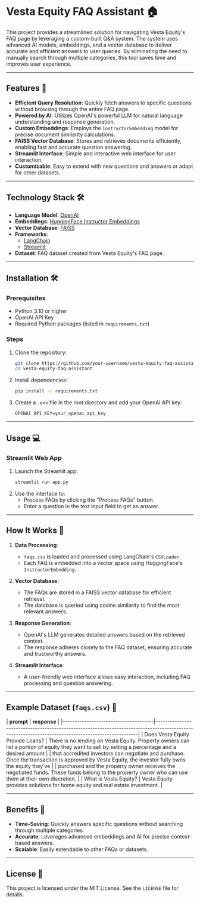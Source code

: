 # Vesta Equity FAQ Assistant 🏠

This project provides a streamlined solution for navigating Vesta Equity's FAQ page by leveraging a custom-built Q&A system. The system uses advanced AI models, embeddings, and a vector database to deliver accurate and efficient answers to user queries. By eliminating the need to manually search through multiple categories, this tool saves time and improves user experience.

---

## Features 🚀

- **Efficient Query Resolution**: Quickly fetch answers to specific questions without browsing through the entire FAQ page.
- **Powered by AI**: Utilizes OpenAI's powerful LLM for natural language understanding and response generation.
- **Custom Embeddings**: Employs the `InstructorEmbedding` model for precise document similarity calculations.
- **FAISS Vector Database**: Stores and retrieves documents efficiently, enabling fast and accurate question answering.
- **Streamlit Interface**: Simple and interactive web interface for user interaction.
- **Customizable**: Easy to extend with new questions and answers or adapt for other datasets.

---

## Technology Stack 🛠️

- **Language Model**: [OpenAI](https://openai.com/)
- **Embeddings**: [HuggingFace Instructor Embeddings](https://huggingface.co/hkunlp/instructor-base)
- **Vector Database**: [FAISS](https://faiss.ai/)
- **Frameworks**:
  - [LangChain](https://www.langchain.com/)
  - [Streamlit](https://streamlit.io/)
- **Dataset**: FAQ dataset created from Vesta Equity's FAQ page.

---

## Installation 🛠️

### Prerequisites
- Python 3.10 or higher
- OpenAI API Key
- Required Python packages (listed in `requirements.txt`)

### Steps
1. Clone the repository:
   ```bash
   git clone https://github.com/your-username/vesta-equity-faq-assistant.git
   cd vesta-equity-faq-assistant
   ```

2. Install dependencies:
   ```bash
   pip install -r requirements.txt
   ```

3. Create a `.env` file in the root directory and add your OpenAI API key:
   ```
   OPENAI_API_KEY=your_openai_api_key
   ```
---

## Usage 💻

### Streamlit Web App
1. Launch the Streamlit app:
   ```bash
   streamlit run app.py
   ```
2. Use the interface to:
   - Process FAQs by clicking the "Process FAQs" button.
   - Enter a question in the text input field to get an answer.

---

## How It Works 🧠

1. **Data Processing**:
   - `faqs.csv` is loaded and processed using LangChain's `CSVLoader`.
   - Each FAQ is embedded into a vector space using HuggingFace's `InstructorEmbedding`.

2. **Vector Database**:
   - The FAQs are stored in a FAISS vector database for efficient retrieval.
   - The database is queried using cosine similarity to find the most relevant answers.

3. **Response Generation**:
   - OpenAI's LLM generates detailed answers based on the retrieved context.
   - The response adheres closely to the FAQ dataset, ensuring accurate and trustworthy answers.

4. **Streamlit Interface**:
   - A user-friendly web interface allows easy interaction, including FAQ processing and question answering.

---

## Example Dataset (`faqs.csv`) 📂

| **prompt**                           | **response**                                                                                                                                       |
|--------------------------------------|----------------------------------------------------------------------------------------------------------------------------------------------------| | Does Vesta Equity Provide Loans?     | There is no lending on Vesta Equity. Property owners can list a portion of equity they want to sell by setting a percentage and a desired amount    |                                      | that accredited investors can negotiate and purchase. Once the transaction is approved by Vesta Equity, the investor fully owns the equity they’ve   |                                      | purchased and the property owner receives the negotiated funds. These funds belong to the property owner who can use them at their own discretion.  |
| What is Vesta Equity?                | Vesta Equity provides solutions for home equity and real estate investment. |

---

## Benefits 🌟

- **Time-Saving**: Quickly answers specific questions without searching through multiple categories.
- **Accurate**: Leverages advanced embeddings and AI for precise context-based answers.
- **Scalable**: Easily extendable to other FAQs or datasets.

---

## License 📄
This project is licensed under the MIT License. See the `LICENSE` file for details.
